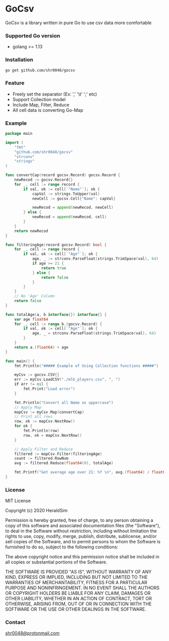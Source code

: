 # GoCsv

GoCsv is a library written in pure Go to use csv data more comfortable

### Supported Go version
- golang >= 1.13

### Installation

```bash
go get github.com/shr0048/gocsv
```

### Feature

- Freely set the separator (Ex: ',' '\t' ';' etc) 
- Support Collection model
- Include Map, Filter, Reduce
- All cell data is converting Go-Map


### Example
```go
package main

import (
	"fmt"
	"github.com/shr0048/gocsv"
	"strconv"
	"strings"
)

func convertCap(record gocsv.Record) gocsv.Record {
	newRecod := gocsv.Record{}
	for _, cell := range record {
		if val, ok := cell[`"Name"`]; ok {
			capVal := strings.ToUpper(val)
			newCell := gocsv.Cell{"Name": capVal}

			newRecod = append(newRecod, newCell)
		} else {
			newRecod = append(newRecod, cell)
		}
	}
	return newRecod
}

func filteringAge(record gocsv.Record) bool {
	for _, cell := range record {
		if val, ok := cell[`"Age"`]; ok {
			age, _ := strconv.ParseFloat(strings.TrimSpace(val), 64)
			if age >= 21 {
				return true
			} else {
				return false
			}
		}
	}
	// No 'Age' Column
	return false
}

func totalAge(a, b interface{}) interface{} {
	var age float64
	for _, cell := range b.(gocsv.Record) {
		if val, ok := cell[`"Age"`]; ok {
			age, _ = strconv.ParseFloat(strings.TrimSpace(val), 64)
		}
	}
	return a.(float64) + age
}

func main() {
	fmt.Println("##### Example of Using Collection functions #####")

	myCsv := gocsv.CSV{}
	err := myCsv.LoadCSV("./mlb_players.csv", ", ")
	if err != nil {
		fmt.Print("Load error")
	}

	fmt.Println("Convert all Name as uppercase")
	// Apply Map
	mapCsv := myCsv.Map(convertCap)
	// Print all rows
	row, ok := mapCsv.NextRow()
	for ok {
		fmt.Println(row)
		row, ok = mapCsv.NextRow()
	}

	// Apply Filter and Reduce
	filtered := mapCsv.Filter(filteringAge)
	count := filtered.RowNum
	avg := filtered.Reduce(float64(0), totalAge)

	fmt.Printf("Get average age over 21: %f \n", avg.(float64) / float64(count))
}
```

### License
MIT License

Copyright (c) 2020 HeraldSim

Permission is hereby granted, free of charge, to any person obtaining a copy
of this software and associated documentation files (the "Software"), to deal
in the Software without restriction, including without limitation the rights
to use, copy, modify, merge, publish, distribute, sublicense, and/or sell
copies of the Software, and to permit persons to whom the Software is
furnished to do so, subject to the following conditions:

The above copyright notice and this permission notice shall be included in all
copies or substantial portions of the Software.

THE SOFTWARE IS PROVIDED "AS IS", WITHOUT WARRANTY OF ANY KIND, EXPRESS OR
IMPLIED, INCLUDING BUT NOT LIMITED TO THE WARRANTIES OF MERCHANTABILITY,
FITNESS FOR A PARTICULAR PURPOSE AND NONINFRINGEMENT. IN NO EVENT SHALL THE
AUTHORS OR COPYRIGHT HOLDERS BE LIABLE FOR ANY CLAIM, DAMAGES OR OTHER
LIABILITY, WHETHER IN AN ACTION OF CONTRACT, TORT OR OTHERWISE, ARISING FROM,
OUT OF OR IN CONNECTION WITH THE SOFTWARE OR THE USE OR OTHER DEALINGS IN THE
SOFTWARE.

### Contact
shr0048@protonmail.com